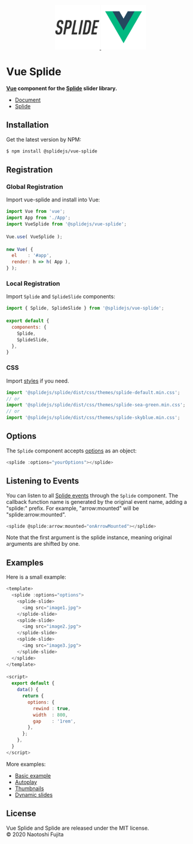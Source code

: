 <p align="center">
    <a href="https://splidejs.com" target="_blank">
        <img width="120px" src="images/splide-logo.png">
    </a>
    <a href="https://vuejs.org/" target="_blank">
        <img width="120px" src="images/vue-logo.png">
    </a>
</p>

# Vue Splide
**[Vue](https://vuejs.org/) component for the [Splide](https://github.com/Splidejs/splide) slider library.**
* [Document](https://splidejs.com/integration-vue-splide/)
* [Splide](https://github.com/Splidejs/splide)

## Installation
Get the latest version by NPM:
```bash
$ npm install @splidejs/vue-splide
```

## Registration
### Global Registration
Import vue-splide and install into Vue:
```javascript
import Vue from 'vue';
import App from './App';
import VueSplide from '@splidejs/vue-splide';

Vue.use( VueSplide );

new Vue( {
  el    : '#app',
  render: h => h( App ),
} );
```

### Local Registration
Import `Splide` and `SplideSlide` components:
```javascript
import { Splide, SplideSlide } from '@splidejs/vue-splide';

export default {
  components: {
    Splide,
    SplideSlide,
  },
}
```

### CSS
Import [styles](https://splidejs.com/themes/) if you need.
```javascript
import '@splidejs/splide/dist/css/themes/splide-default.min.css';
// or
import '@splidejs/splide/dist/css/themes/splide-sea-green.min.css';
// or
import '@splidejs/splide/dist/css/themes/splide-skyblue.min.css';
```

## Options
The `Splide` component accepts [options](https://splidejs.com/options/) as an object:
```javascript
<splide :options="yourOptions"></splide>
```

## Listening to Events
You can listen to all [Splide events](https://splidejs.com/events/) through the `Splide` component. The callback function name is generated by the original event name, adding a "splide:" prefix. For example, "arrow:mounted" will be "splide:arrow:mounted".
```javascript
<splide @splide:arrow:mounted="onArrowMounted"></splide>
```
Note that the first argument is the splide instance, meaning original arguments are shifted by one.

## Examples
Here is a small example:
```javascript
<template>
  <splide :options="options">
    <splide-slide>
      <img src="image1.jpg">
    </splide-slide>
    <splide-slide>
      <img src="image2.jpg">
    </splide-slide>
    <splide-slide>
      <img src="image3.jpg">
    </splide-slide>
  </splide>
</template>

<script>
  export default { 
    data() {
      return {
        options: {
          rewind : true,
          width  : 800,
          gap    : '1rem',
        },
      };
    },
  }
</script>
```
More examples:
* [Basic example](https://github.com/Splidejs/vue-splide/blob/master/src/js/examples/components/BasicExample.vue)
* [Autoplay](https://github.com/Splidejs/vue-splide/blob/master/src/js/examples/components/AutoplayExample.vue)
* [Thumbnails](https://github.com/Splidejs/vue-splide/blob/master/src/js/examples/components/ThumbnailsExample.vue)
* [Dynamic slides](https://github.com/Splidejs/vue-splide/blob/master/src/js/examples/components/DynamicSlidesExample.vue)

## License
Vue Splide and Splide are released under the MIT license.  
© 2020 Naotoshi Fujita